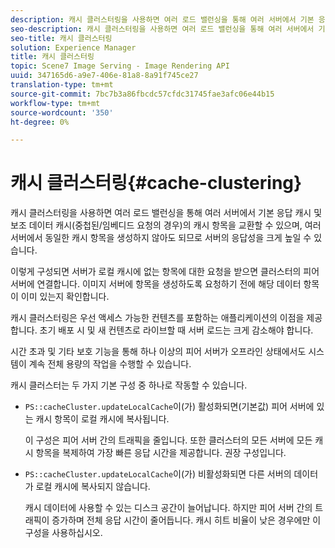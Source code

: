```yaml
---
description: 캐시 클러스터링을 사용하면 여러 로드 밸런싱을 통해 여러 서버에서 기본 응답 캐시 및 보조 데이터 캐시(중첩된/임베디드 요청의 경우)의 캐시 항목을 교환할 수 있으며, 여러 서버에서 동일한 캐시 항목을 생성하지 않아도 되므로 서버의 응답성을 크게 높일 수 있습니다.
seo-description: 캐시 클러스터링을 사용하면 여러 로드 밸런싱을 통해 여러 서버에서 기본 응답 캐시 및 보조 데이터 캐시(중첩된/임베디드 요청의 경우)의 캐시 항목을 교환할 수 있으며, 여러 서버에서 동일한 캐시 항목을 생성하지 않아도 되므로 서버의 응답성을 크게 높일 수 있습니다.
seo-title: 캐시 클러스터링
solution: Experience Manager
title: 캐시 클러스터링
topic: Scene7 Image Serving - Image Rendering API
uuid: 347165d6-a9e7-406e-81a8-8a91f745ce27
translation-type: tm+mt
source-git-commit: 7bc7b3a86fbcdc57cfdc31745fae3afc06e44b15
workflow-type: tm+mt
source-wordcount: '350'
ht-degree: 0%

---
```



# 캐시 클러스터링{#cache-clustering}

캐시 클러스터링을 사용하면 여러 로드 밸런싱을 통해 여러 서버에서 기본 응답 캐시 및 보조 데이터 캐시(중첩된/임베디드 요청의 경우)의 캐시 항목을 교환할 수 있으며, 여러 서버에서 동일한 캐시 항목을 생성하지 않아도 되므로 서버의 응답성을 크게 높일 수 있습니다.

이렇게 구성되면 서버가 로컬 캐시에 없는 항목에 대한 요청을 받으면 클러스터의 피어 서버에 연결합니다. 이미지 서버에 항목을 생성하도록 요청하기 전에 해당 데이터 항목이 이미 있는지 확인합니다.

캐시 클러스터링은 우선 액세스 가능한 컨텐츠를 포함하는 애플리케이션의 이점을 제공합니다. 초기 배포 시 및 새 컨텐츠로 라이브할 때 서버 로드는 크게 감소해야 합니다.

시간 초과 및 기타 보호 기능을 통해 하나 이상의 피어 서버가 오프라인 상태에서도 시스템이 계속 전체 용량의 작업을 수행할 수 있습니다.

캐시 클러스터는 두 가지 기본 구성 중 하나로 작동할 수 있습니다.

* `PS::cacheCluster.updateLocalCache`이(가) 활성화되면(기본값) 피어 서버에 있는 캐시 항목이 로컬 캐시에 복사됩니다.

   이 구성은 피어 서버 간의 트래픽을 줄입니다. 또한 클러스터의 모든 서버에 모든 캐시 항목을 복제하여 가장 빠른 응답 시간을 제공합니다. 권장 구성입니다.

* `PS::cacheCluster.updateLocalCache`이(가) 비활성화되면 다른 서버의 데이터가 로컬 캐시에 복사되지 않습니다.

   캐시 데이터에 사용할 수 있는 디스크 공간이 늘어납니다. 하지만 피어 서버 간의 트래픽이 증가하며 전체 응답 시간이 줄어듭니다. 캐시 히트 비율이 낮은 경우에만 이 구성을 사용하십시오.

